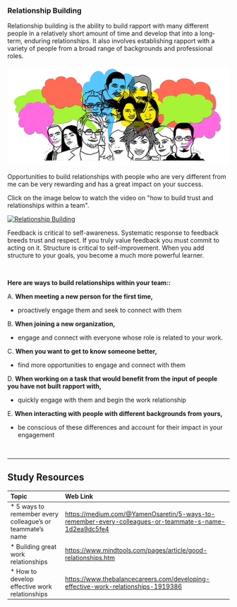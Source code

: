 ### **Relationship Building**
Relationship building is the ability to build rapport with many different people in a relatively short amount of time and develop that into a long-term, enduring relationships. It also involves establishing  rapport with a variety of people from a broad range of backgrounds and professional roles.

<img src="images/group-1825503_640.jpg" />

Opportunities to build relationships with people who are very different from me can be very rewarding and has a great impact on your success.


Click on the image below to watch the video on "how to build trust and relationships within a team".

[![Relationship Building](http://img.youtube.com/vi/wtNOq1Bwtt4/0.jpg)](http://www.youtube.com/watch?v=wtNOq1Bwtt4 "Relationship Building")

Feedback is critical to self-awareness. Systematic response to feedback breeds trust and respect. If you truly value feedback you must commit to acting on it. Structure is critical to self-improvement. When you add structure to your goals, you become a much more powerful learner.

<br />

**Here are ways to build relationships within your team::**

A. **When meeting a new person for the first time,** 
- proactively engage them and seek to connect with them	

B. **When joining a new organization,**
- engage and connect with everyone whose role is related to your work.

C. **When you want to get to know someone better,**
- find more opportunities to engage and connect with them

D. **When working on a task that would benefit from the input of people you have not built rapport with,**
- quickly engage with them and begin the work relationship

E. **When interacting with people with different backgrounds from yours,**
- be conscious of these differences and account for their impact in your engagement


<br />

-------

Study Resources
----------------


| Topic   |  Web Link      |
|:---------|:----------|
| * 5 ways to remember every colleague’s or teammate’s name|https://medium.com/@YamenOsaretin/5-ways-to-remember-every-colleagues-or-teammate-s-name-1d2ea9dc5fe4|
| * Building great work relationships|https://www.mindtools.com/pages/article/good-relationships.htm|
| * How to develop effective work relationships|https://www.thebalancecareers.com/developing-effective-work-relationships-1919386|


